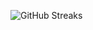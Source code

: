 ![GitHub Streaks](https://github-streaks-mqc9.onrender.com/streak/happilli/image?theme=midnight&cache_bust=1743611574&lang=ja)
